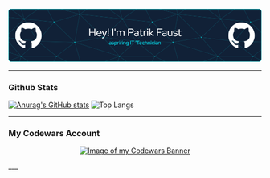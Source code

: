 ![Header](./p-faust_header.png)
___
### Github Stats
[![Anurag's GitHub stats](https://github-readme-stats.vercel.app/api?username=p-faust&show_icons=true&theme=algolia)](https://github.com/anuraghazra/github-readme-stats) ![Top Langs](https://github-readme-stats.vercel.app/api/top-langs/?username=p-faust&layout=donut&theme=algolia)
___
### My Codewars Account
<p align="center"><a href="https://www.codewars.com/users/Paddy_1337"><img alt="Image of my Codewars Banner" src="https://www.codewars.com/users/Paddy_1337/badges/large"></a></p>
___
